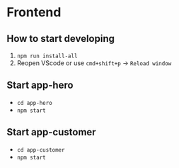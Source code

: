 # Frontend

## How to start developing

1. `npm run install-all`
2. Reopen VScode or use `cmd+shift+p` -> `Reload window`

## Start app-hero

- `cd app-hero`
- `npm start`

## Start app-customer

- `cd app-customer`
- `npm start`
